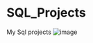 # SQL_Projects
My Sql projects
![image](https://user-images.githubusercontent.com/101732278/194285723-6ebb996c-5779-4752-b977-7d899d0c9405.png)
